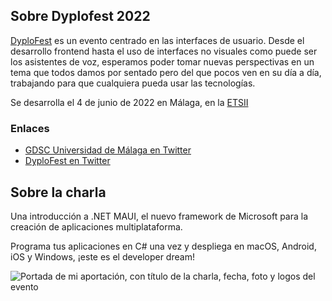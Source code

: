 ## Sobre Dyplofest 2022

[DyploFest](https://dyplofest.com/) es un evento centrado en las interfaces de usuario. Desde el desarrollo frontend hasta el uso de interfaces no visuales como puede ser los asistentes de voz, esperamos poder tomar nuevas perspectivas en un tema que todos damos por sentado pero del que pocos ven en su día a día, trabajando para que cualquiera pueda usar las tecnologías.

Se desarrolla el 4 de junio de 2022 en Málaga, en la [ETSII](https://goo.gl/maps/4GnZWMHWUwarqbTe6)

### Enlaces

- [GDSC Universidad de Málaga en Twitter](https://twitter.com/DscMalaga)
- [DyploFest en Twitter](https://twitter.com/DyploFest)

## Sobre la charla

Una introducción a .NET MAUI, el nuevo framework de Microsoft para la creación de aplicaciones multiplataforma.

Programa tus aplicaciones en C# una vez y despliega en macOS, Android, iOS y Windows, ¡este es el developer dream!

![Portada de mi aportación, con título de la charla, fecha, foto y logos del evento](https://pbs.twimg.com/media/FTtQnxaWAAAoBFU?format=jpg&name=large)